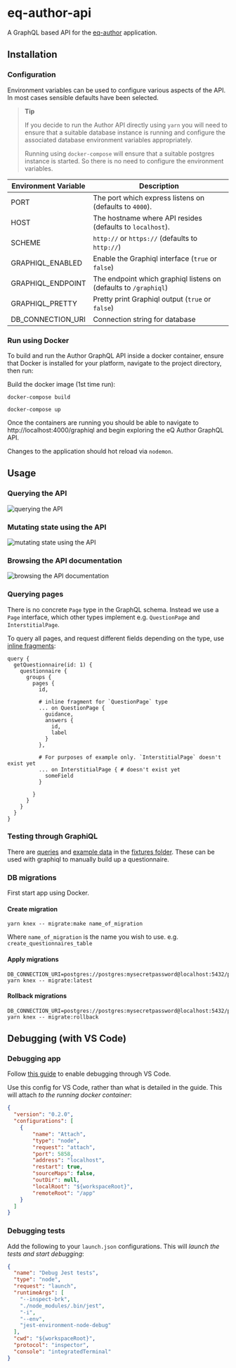 # eq-author-api

A GraphQL based API for the [eq-author](https://github.com/ONSdigital/eq-author)
application.

## Installation

### Configuration

Environment variables can be used to configure various aspects of the API.
In most cases sensible defaults have been selected.

> **Tip**
>
> If you decide to run the Author API directly using `yarn` you will need to
> ensure that a suitable database instance is running and configure the
> associated database environment variables appropriately.
>
> Running using `docker-compose` will ensure that a suitable postgres instance
> is started. So there is no need to configure the environment variables.

| Environment Variable | Description |
| -------------------- | ----------- |
| PORT                 | The port which express listens on (defaults to `4000`). |
| HOST                 | The hostname where API resides (defaults to `localhost`). |
| SCHEME               | `http://` or `https://` (defaults to `http://`) |
| GRAPHIQL_ENABLED     | Enable the Graphiql interface (`true` or `false`) |
| GRAPHIQL_ENDPOINT    | The endpoint which graphiql listens on (defaults to `/graphiql`) |
| GRAPHIQL_PRETTY      | Pretty print Graphiql output (`true` or `false`) |
| DB_CONNECTION_URI    | Connection string for database |

### Run using Docker

To build and run the Author GraphQL API inside a docker container, ensure that
Docker is installed for your platform, navigate to the project directory, then run:

Build the docker image (1st time run):
```
docker-compose build
```

```
docker-compose up
```

Once the containers are running you should be able to navigate to http://localhost:4000/graphiql and begin exploring the eQ Author GraphQL API.

Changes to the application should hot reload via `nodemon`.

## Usage

### Querying the API

![querying the API](./doc/images/query.gif)

### Mutating state using the API

![mutating state using the API](./doc/images/mutation.gif)

### Browsing the API documentation

![browsing the API documentation](./doc/images/docs.gif)

### Querying pages

There is no concrete `Page` type in the GraphQL schema. Instead we use a `Page` interface, which other types implement e.g. `QuestionPage` and `InterstitialPage`.

To query all pages, and request different fields depending on the type, use [inline fragments](http://graphql.org/learn/queries/#inline-fragments):

```gql
query {
  getQuestionnaire(id: 1) {
    questionnaire {
      groups {
        pages {
          id,

          # inline fragment for `QuestionPage` type
          ... on QuestionPage {
            guidance,
            answers {
              id,
              label
            }
          },

          # For purposes of example only. `InterstitialPage` doesn't exist yet
          ... on InterstitialPage { # doesn't exist yet
            someField
          }

        }
      }
    }
  }
}
```

### Testing through GraphiQL

There are [queries](tests/fixtures/queries.gql) and [example data](tests/fixtures/data.json) in the [fixtures folder](tests/fixtures). These can be used with graphiql to manually build up a questionnaire.

### DB migrations

First start app using Docker.

#### Create migration

```
yarn knex -- migrate:make name_of_migration
```

Where `name_of_migration` is the name you wish to use. e.g. `create_questionnaires_table`

#### Apply migrations

```
DB_CONNECTION_URI=postgres://postgres:mysecretpassword@localhost:5432/postgres yarn knex -- migrate:latest
```

#### Rollback migrations

```
DB_CONNECTION_URI=postgres://postgres:mysecretpassword@localhost:5432/postgres yarn knex -- migrate:rollback
```

## Debugging (with VS Code)

### Debugging app

Follow [this guide](https://github.com/docker/labs/blob/83514855aff21eaed3925d1fd28091b23de0e147/developer-tools/nodejs-debugging/VSCode-README.md) to enable debugging through VS Code. 

Use this config for VS Code, rather than what is detailed in the guide. This will attach *to the running docker container*:

```json
{
  "version": "0.2.0",
  "configurations": [
    {
        "name": "Attach",
        "type": "node",
        "request": "attach",
        "port": 5858,
        "address": "localhost",
        "restart": true,
        "sourceMaps": false,
        "outDir": null,
        "localRoot": "${workspaceRoot}",
        "remoteRoot": "/app"
    }
  ]
}
```

### Debugging tests

Add the following to your `launch.json` configurations. This will *launch the tests and start debugging*:

```json
{
  "name": "Debug Jest tests",
  "type": "node",
  "request": "launch",
  "runtimeArgs": [
    "--inspect-brk",
    "./node_modules/.bin/jest",
    "-i",
    "--env",
    "jest-environment-node-debug"
  ],
  "cwd": "${workspaceRoot}",
  "protocol": "inspector",
  "console": "integratedTerminal"
}
```
